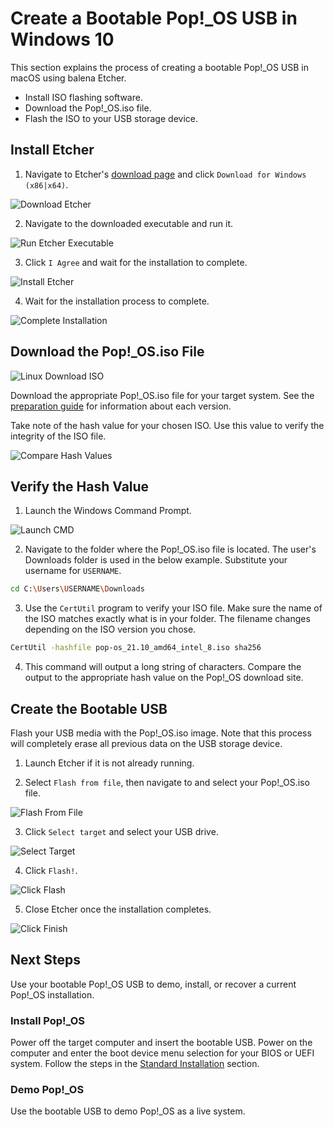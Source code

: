 # Create a Bootable Pop!\_OS USB in Windows 10

This section explains the process of creating a bootable Pop!_OS USB in macOS using balena Etcher.

- Install ISO flashing software.
- Download the Pop!_OS.iso file.
- Flash the ISO to your USB storage device.

## Install Etcher

1. Navigate to Etcher's [download page](https://www.balena.io/etcher/) and click `Download for Windows (x86|x64)`.

![Download Etcher](/images/create-bootable-usb-win10/download_etcher.png)

2. Navigate to the downloaded executable and run it.

![Run Etcher Executable](/images/create-bootable-usb-win10/run-etcher-exe.png)

3. Click `I Agree` and wait for the installation to complete.

![Install Etcher](/images/create-bootable-usb-win10/install-etcher.png)

4. Wait for the installation process to complete.

![Complete Installation](/images/create-bootable-usb-win10/complete-install.png)

## Download the Pop!_OS.iso File

![Linux Download ISO](/images/create-bootable-usb-linux/using-linux-download-iso.png)

Download the appropriate Pop!_OS.iso file for your target system. See the [preparation guide](/Getting-Started/Create-bootable-media/create-bootable-usb.html#choose-a-pop_os-image) for information about each version.

Take note of the hash value for your chosen ISO. Use this value to verify the integrity of the ISO file.

![Compare Hash Values](/images/create-bootable-usb-linux/compare-hash-values.png)

## Verify the Hash Value

1. Launch the Windows Command Prompt.

![Launch CMD](/images/create-bootable-usb-win10/launch-cmd.png)

2. Navigate to the folder where the Pop!_OS.iso file is located. The user's Downloads folder is used in the below example. Substitute your username for `USERNAME`.

```bash
cd C:\Users\USERNAME\Downloads
```

3. Use the `CertUtil` program to verify your ISO file. Make sure the name of the ISO matches exactly what is in your folder. The filename changes depending on the ISO version you chose.

```bash 
CertUtil -hashfile pop-os_21.10_amd64_intel_8.iso sha256
```

4. This command will output a long string of characters. Compare the output to the appropriate hash value on the Pop!\_OS download site.

## Create the Bootable USB

Flash your USB media with the Pop!_OS.iso image. Note that this process will completely erase all previous data on the USB storage device.

1. Launch Etcher if it is not already running.

2. Select `Flash from file`, then navigate to and select your Pop!\_OS.iso file.

![Flash From File](/images/create-bootable-usb-win10/flash-from-file.png)

3. Click `Select target` and select your USB drive.

![Select Target](/images/create-bootable-usb-win10/select-target.png)

4. Click `Flash!`.

![Click Flash](/images/create-bootable-usb-win10/click-flash.png)

5. Close Etcher once the installation completes.

![Click Finish](/images/create-bootable-usb-win10/click-finish.png)

## Next Steps

Use your bootable Pop!_OS USB to demo, install, or recover a current Pop!_OS installation.

### Install Pop!_OS

Power off the target computer and insert the bootable USB. Power on the computer and enter the boot device menu selection for your BIOS or UEFI system. Follow the steps in the [Standard Installation](/Getting-Started/Installation/installation.md) section.

### Demo Pop!_OS

Use the bootable USB to demo Pop!_OS as a live system.
<!--This chapter will be linked when completed-->